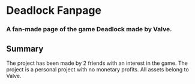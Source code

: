 # Deadlock Fanpage
### A fan-made page of the game Deadlock made by Valve.

## Summary
The project has been made by 2 friends with an interest in the game. The project is a personal project with no monetary profits. All assets belong to Valve.